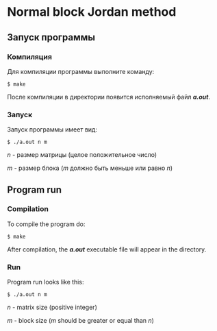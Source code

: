 # Normal block Jordan method
## Запуск программы
### Компиляция
Для компиляции программы выполните команду:
```
$ make
```

После компиляции в директории появится исполняемый файл ***a.out***.
### Запуск
Запуск программы имеет вид:
```
$ ./a.out n m
```

*n* - размер матрицы (целое положительное число)

*m* - размер блока (*m* должно быть меньше или равно *n*)
## Program run
### Compilation
To compile the program do:
```
$ make
```

After compilation, the ***a.out*** executable file will appear in the directory.
### Run
Program run looks like this:
```
$ ./a.out n m 
```

*n* - matrix size (positive integer)

*m* - block size (*m* should be greater or equal than *n*)
